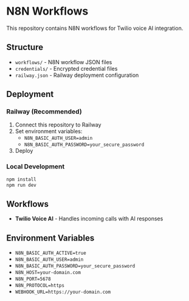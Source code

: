 # N8N Workflows

This repository contains N8N workflows for Twilio voice AI integration.

## Structure

- `workflows/` - N8N workflow JSON files
- `credentials/` - Encrypted credential files
- `railway.json` - Railway deployment configuration

## Deployment

### Railway (Recommended)

1. Connect this repository to Railway
2. Set environment variables:
   - `N8N_BASIC_AUTH_USER=admin`
   - `N8N_BASIC_AUTH_PASSWORD=your_secure_password`
3. Deploy

### Local Development

```bash
npm install
npm run dev
```

## Workflows

- **Twilio Voice AI** - Handles incoming calls with AI responses

## Environment Variables

- `N8N_BASIC_AUTH_ACTIVE=true`
- `N8N_BASIC_AUTH_USER=admin`
- `N8N_BASIC_AUTH_PASSWORD=your_secure_password`
- `N8N_HOST=your-domain.com`
- `N8N_PORT=5678`
- `N8N_PROTOCOL=https`
- `WEBHOOK_URL=https://your-domain.com`
